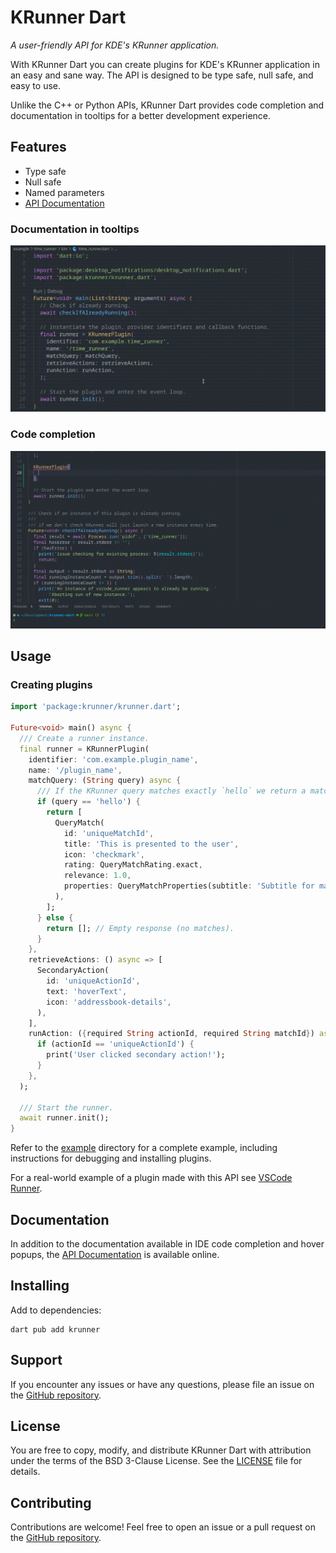 # KRunner Dart

*A user-friendly API for KDE's KRunner application.*

With KRunner Dart you can create plugins for KDE's KRunner application in an
easy and sane way. The API is designed to be type safe, null safe, and easy to
use.

Unlike the C++ or Python APIs, KRunner Dart provides code completion and 
documentation in tooltips for a better development experience.


## Features

- Type safe
- Null safe
- Named parameters
- [API Documentation](https://pub.dev/documentation/krunner/latest/krunner/krunner-library.html)

### Documentation in tooltips

![Documentation in tooltips](https://raw.githubusercontent.com/Merrit/krunner-dart/refs/heads/main/assets/videos/promo/intellisense.gif)

### Code completion

![Code completion](https://raw.githubusercontent.com/Merrit/krunner-dart/refs/heads/main/assets/videos/promo/code_completion.gif)

## Usage

### Creating plugins

```dart
import 'package:krunner/krunner.dart';

Future<void> main() async {
  /// Create a runner instance.
  final runner = KRunnerPlugin(
    identifier: 'com.example.plugin_name',
    name: '/plugin_name',
    matchQuery: (String query) async {
      /// If the KRunner query matches exactly `hello` we return a match.
      if (query == 'hello') {
        return [
          QueryMatch(
            id: 'uniqueMatchId',
            title: 'This is presented to the user',
            icon: 'checkmark',
            rating: QueryMatchRating.exact,
            relevance: 1.0,
            properties: QueryMatchProperties(subtitle: 'Subtitle for match'),
          ),
        ];
      } else {
        return []; // Empty response (no matches).
      }
    },
    retrieveActions: () async => [
      SecondaryAction(
        id: 'uniqueActionId',
        text: 'hoverText',
        icon: 'addressbook-details',
      ),
    ],
    runAction: ({required String actionId, required String matchId}) async {
      if (actionId == 'uniqueActionId') {
        print('User clicked secondary action!');
      }
    },
  );

  /// Start the runner.
  await runner.init();
}
```

Refer to the [example](https://github.com/Merrit/krunner-dart/tree/main/example)
directory for a complete example, including instructions for debugging and
installing plugins.

For a real-world example of a plugin made with this API see [VSCode Runner](https://github.com/Merrit/vscode-runner).


## Documentation

In addition to the documentation available in IDE code completion and hover
popups, the [API Documentation](https://pub.dev/documentation/krunner/latest/krunner/krunner-library.html)
is available online.


## Installing

Add to dependencies:

```
dart pub add krunner
```

## Support

If you encounter any issues or have any questions, please file an issue on the 
[GitHub repository](https://github.com/Merrit/krunner-dart/issues?q=sort%3Aupdated-desc+is%3Aissue+is%3Aopen).


## License

You are free to copy, modify, and distribute KRunner Dart with attribution under 
the terms of the BSD 3-Clause License. See the
[LICENSE](https://github.com/Merrit/krunner-dart/blob/fa1c521642672d378133c74412a663c7b51d994b/LICENSE) file for details.

## Contributing

Contributions are welcome! Feel free to open an issue or a pull request on the
[GitHub repository](https://github.com/Merrit/krunner-dart).
